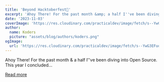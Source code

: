 ```yaml
---
title: 'Beyond Hacktoberfest🚀'
excerpt: 'Ahoy There! For the past month &amp; a half I''ve been diving into Open Source. This year I concluded...'
date: '2023-11-03'
coverImage: 'https://res.cloudinary.com/practicaldev/image/fetch/s--YwG3EFuo--/c_imagga_scale,f_auto,fl_progressive,h_420,q_auto,w_1000/https://dev-to-uploads.s3.amazonaws.com/uploads/articles/9hc5tvw8nbmihzdznbtk.jpeg'
author:
  name: Koders
  picture: "assets/blog/authors/koders.png"
ogImage:
  url: 'https://res.cloudinary.com/practicaldev/image/fetch/s--YwG3EFuo--/c_imagga_scale,f_auto,fl_progressive,h_420,q_auto,w_1000/https://dev-to-uploads.s3.amazonaws.com/uploads/articles/9hc5tvw8nbmihzdznbtk.jpeg'
---
```


Ahoy There! For the past month &amp; a half I''ve been diving into Open Source. This year I concluded...

[Read more](https://dev.to/siren/beyond-hacktoberfest-4815)

